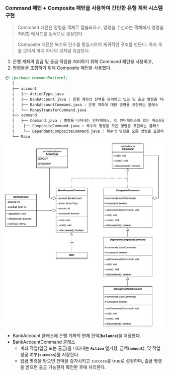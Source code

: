 ### Command 패턴 + Composite 패턴을 사용하여 간단한 은행 계좌 시스템 구현

> Command 패턴은 명령을 객체로 캡슐화하고, 명령을 수신하는 객체에서 명령을 처리할 메서드를 동적으로 결정한다.

> Composite 패턴은 복수와 단수를 동일시하여 재귀적인 구조를 만든다. 여러 개를 모아서 마치 하나의 것처럼 취급한다.

1. 은행 계좌의 입금 및 출금 작업을 처리하기 위해 Command 패턴을 사용하고,
2. 명령들을 조합하기 위해 Composite 패턴을 사용했다.

```markdown
📦 [package commandPattern1]
   │
   ├── account
   │   ├── ActionType.java
   │   ├── BankAccount.java : 은행 계좌의 잔액을 관리하고 입금 및 출금 명령을 처리하는 은행 계좌 클래스
   │   ├── BankAccountCommand.java : 은행 계좌에 대한 명령을 표현하는 클래스
   │   └── MoneyTransferCommand.java
   ├── command
   │   ├── Command.java : 명령을 나타내는 인터페이스. 이 인터페이스에 있는 메소드를 호출했을 때 구체적으로 무슨 일이 일어날지는 Command 인터페이스를 구현한 클래스가 결정한다.
   │    ├── CompositeCommand.java : 복수의 명령을 모은 명령을 표현하는 클래스
   │    └── DependentCompositeCommand.java : 복수의 명령을 모은 명령을 표현하는 클래스에 성공 여부에 따라 의존적으로 여러 명령을 실행하는 기능을 추가한 클래스
   └── Main

```
![Command 및 Composite 패턴 UML Diagram](command-1.drawio.png)


- BankAccount 클래스에 은행 계좌의 현재 잔액(**`balance`**)을 저장한다.
- BankAccountCommand 클래스
    - 계좌 작업(입금 또는 출금)을 나타내는 **`Action`** 열거형, 금액(**`amount`**), 및 작업 성공 여부(**`success`**)를 저장한다.
    - 입금 명령을 받으면 잔액을 증가시키고 `success`를 true로 설정하며, 출금 명령을 받으면 출금 가능한지 확인한 후에 처리한다.